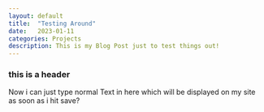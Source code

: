 ```yaml
---
layout: default
title:  "Testing Around"
date:   2023-01-11
categories: Projects
description: This is my Blog Post just to test things out!
---
```


### this is a header
Now i can just type normal Text in here which will be displayed on my site as soon as i hit save?

